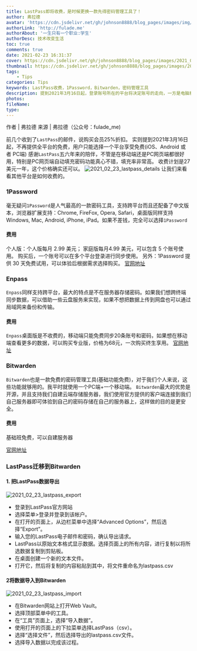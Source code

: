 ```yaml
---
title: LastPass即将收费，是时候更换一款先得密码管理工具了！
author: 弗拉德
avatar: 'https://cdn.jsdelivr.net/gh/johnson8888/blog_pages/images/img/avatar.jpg'
authorLink: 'http://fulade.me'
authorAbout: '一生只有一个职业:学生'
authorDesc: 技术改变生活
toc: true
comments: true
date: 2021-02-23 16:31:37
cover: https://cdn.jsdelivr.net/gh/johnson8888/blog_pages/images/2021_02_23_tips_lastpass.jpeg
thumbnail: https://cdn.jsdelivr.net/gh/johnson8888/blog_pages/images/2021_02_23_tips_lastpass.jpeg
tags:   
    - Tips
categories: Tips
keywords: LastPass收费，1Password，Bitwarden，密码管理工具
description: 提到2021年3月16日起，登录账号所在的平台将决定账号的走向，一方是电脑和笔记本端，一方是手机和平板端，全平台免费服务变成二选一（选了一方就不能使用另外一方了）。 
photos:
fileName:
type:
---
```


作者 | 弗拉德
来源 | 弗拉德（公众号：fulade_me)

前几个收到了`LastPass`的邮件，说购买会员25%折扣。
实则提到2021年3月16日起，不再提供全平台的免费，用户只能选择一个平台享受免费(iOS、Android 或者 PC端)
感谢`LastPass`五六年来的陪伴，不管是在移动端还是PC网页端都很好用，特别是PC网页端自动填充密码功能真心不错，填充率非常高。
收费计划是27美元一年，这个价格确实还可以。
![2021_02_23_lastpass_details](https://cdn.jsdelivr.net/gh/johnson8888/blog_pages/images/2021_02_23_lastpass_details.png)
让我们来看看其他平台是如何收费的。

### 1Password
毫无疑问`1Password`是人气最高的一款密码工具，支持跨平台而且还配备了中文版本，浏览器扩展支持：Chrome, FireFox, Opera, Safari，桌面版同样支持 Windows, Mac, Android, iPhone, iPad。如果不差钱，完全可以选择`1Password`

#### 费用
个人版：个人版每月 2.99 美元；
家庭版每月4.99 美元，可以包含 5 个账号使用。
购买后，一个账号可以在多个平台登录进行同步使用。
另外：1Password 提供 30 天免费试用，可以体验后根据需求选择购买。
[官网地址](https://1password.com/sign-up/)


### Enpass
`Enpass`同样支持跨平台，最大的特点是不在服务器存储密码。如果我们想跨终端同步数据，可以借助一些云盘服务来实现，如果不想把数据上传到网盘也可以通过局域网来备份和传输。
#### 费用
`Enpass`桌面版是不收费的，移动端只能免费同步20条账号和密码，如果想在移动端查看更多的数据，可以购买专业版，价格为68元，一次购买终生享用。
[官网地址](https://www.enpass.io/)


### Bitwarden
`Bitwarden`也是一款免费的密码管理工具(基础功能免费)，对于我们个人来说，这些功能就够用的。我平时就使用一个PC端+一个移动端。
`Bitwarden`最大的优势是开源，并且支持我们自建云端存储服务器，我们使用官方提供的客户端连接到我们自己服务器即可体验到自己的密码存储在自己的服务器上，这样做的目的是更安全。

#### 费用
基础班免费，可以自建服务器

[官网地址](https://bitwarden.com/pricing/)




### LastPass迁移到Bitwarden

#### 1. 把LastPass数据导出

![2021_02_23_lastpass_export](https://cdn.jsdelivr.net/gh/johnson8888/blog_pages/images/2021_02_23_lastpass_export.png)

- 登录到LastPass官方网站
- 选择菜单>登录并登录到该帐户。
- 在打开的页面上，从边栏菜单中选择“Advanced Options”，然后选择“Export”。
- 输入您的LastPass电子邮件和密码，确认导出请求。
- LastPass以原始文本格式显示数据。选择页面上的所有内容，进行复制以将所选数据复制到剪贴板。
- 在桌面创建一个新的文本文件。
- 打开它，然后将复制的内容粘贴到其中，将文件重命名为lastpass.csv

#### 2将数据导入到Bitwarden

![2021_02_23_lastpass_import](https://cdn.jsdelivr.net/gh/johnson8888/blog_pages/images/2021_02_23_lastpass_import.png)

- 在Bitwarden网站上打开Web Vault。
- 选择顶部菜单中的工具。
- 在“工具”页面上，选择“导入数据”。
- 使用打开的页面上的下拉菜单选择LastPass（csv）。
- 选择“选择文件”，然后选择导出的lastpass.csv文件。
- 选择导入数据以完成该过程。